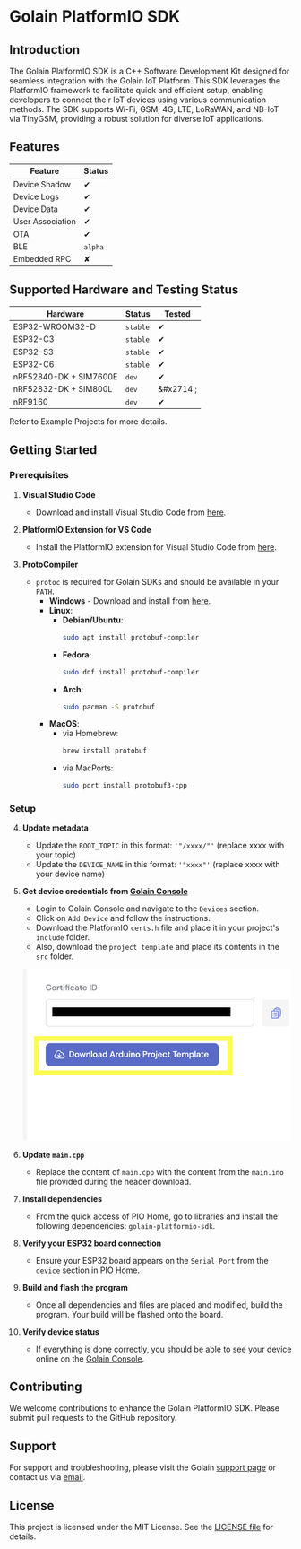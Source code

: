 # Golain PlatformIO SDK

## Introduction

The Golain PlatformIO SDK is a C++ Software Development Kit designed for seamless integration with the Golain IoT 
Platform. This SDK leverages the PlatformIO framework to facilitate quick and efficient setup, enabling developers to 
connect their IoT devices using various communication methods. The SDK supports Wi-Fi, GSM, 4G, LTE, LoRaWAN, and NB-IoT
via TinyGSM, providing a robust solution for diverse IoT applications.

## Features

| Feature          | Status   |
|------------------|----------|
| Device Shadow    | &#x2714; |
| Device Logs      | &#x2714; |
| Device Data      | &#x2714; |
| User Association | &#x2714; |
| OTA              | &#x2714; |
| BLE              | `alpha`  |
| Embedded RPC     | &#x2718; |

## Supported Hardware and Testing Status

| Hardware               | Status   | Tested    |
|------------------------|----------|-----------|
| ESP32-WROOM32-D        | `stable` | &#x2714;  |
| ESP32-C3               | `stable` | &#x2714;  |
| ESP32-S3               | `stable` | &#x2714;  |
| ESP32-C6               | `stable` | &#x2714;  |
| nRF52840-DK + SIM7600E | `dev`    | &#x2714;  |
| nRF52832-DK + SIM800L  | `dev`    | &#x2714 ; |
| nRF9160                | `dev`    | &#x2714;  |

Refer to Example Projects for more details.

## Getting Started

### Prerequisites

1. **Visual Studio Code**
    - Download and install Visual Studio Code from [here](https://code.visualstudio.com/download).

2. **PlatformIO Extension for VS Code**
    - Install the PlatformIO extension for Visual Studio Code from [here](https://platformio.org/install/ide?install=vscode).

3. **ProtoCompiler**
    - `protoc` is required for Golain SDKs and should be available in your `PATH`.
        - **Windows** - Download and install from [here](https://github.com/protocolbuffers/protobuf/releases).
        - **Linux**:
            - **Debian/Ubuntu**:
              ```bash
              sudo apt install protobuf-compiler
              ```
            - **Fedora**:
              ```bash
              sudo dnf install protobuf-compiler
              ```
            - **Arch**:
              ```bash
              sudo pacman -S protobuf
              ```
        - **MacOS**:
            - via Homebrew:
              ```bash
              brew install protobuf
              ```
            - via MacPorts:
              ```bash
              sudo port install protobuf3-cpp
              ```

### Setup

4. **Update metadata**
    - Update the `ROOT_TOPIC` in this format: `'"/xxxx/"'` (replace xxxx with your topic)
    - Update the `DEVICE_NAME` in this format: `'"xxxx"'`  (replace xxxx with your device name)

5. **Get device credentials from [Golain Console](https://web.golain.io)**
    - Login to Golain Console and navigate to the `Devices` section.
    - Click on `Add Device` and follow the instructions.
    - Download the PlatformIO `certs.h` file and place it in your project's `include` folder.
    - Also, download the `project template` and place its contents in the `src` folder.

    ![template](assets/template.png)

6. **Update `main.cpp`**
    - Replace the content of `main.cpp` with the content from the `main.ino` file provided during the header download.

7. **Install dependencies**
    - From the quick access of PIO Home, go to libraries and install the following dependencies: `golain-platformio-sdk`.

8. **Verify your ESP32 board connection**
    - Ensure your ESP32 board appears on the `Serial Port` from the `device` section in PIO Home.

9. **Build and flash the program**
    - Once all dependencies and files are placed and modified, build the program. Your build will be flashed onto the board.

10. **Verify device status**
    - If everything is done correctly, you should be able to see your device online on the [Golain Console](https://web.golain.io).


## Contributing
We welcome contributions to enhance the Golain PlatformIO SDK. Please submit pull requests to the GitHub repository.

## Support
For support and troubleshooting, please visit the Golain [support page](https://scheduler-web-development.azo.dev/consumers/event/166/golain-solutions) or contact us via [email](ishan@golain.io).

## License
This project is licensed under the MIT License. See the [LICENSE file](https://github.com/golain-io/golain-platformio-sdk/blob/main/LICENSE) for details.

